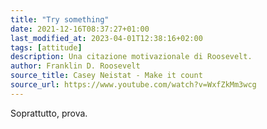```yaml
---
title: "Try something"
date: 2021-12-16T08:37:27+01:00
last_modified_at: 2023-04-01T12:38:16+02:00
tags: [attitude]
description: Una citazione motivazionale di Roosevelt.
author: Franklin D. Roosevelt
source_title: Casey Neistat - Make it count
source_url: https://www.youtube.com/watch?v=WxfZkMm3wcg
---
```


Soprattutto, prova.
